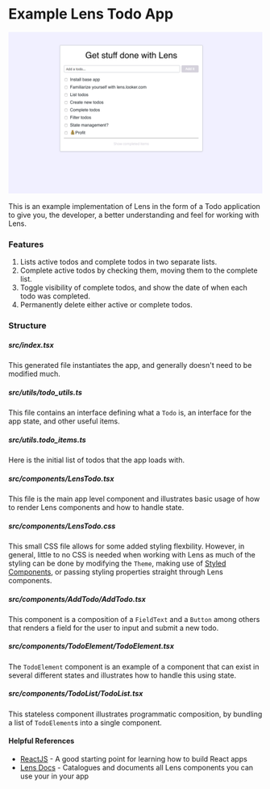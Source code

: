 # Example Lens Todo App

![Lens Todo App](images/app.png)

This is an example implementation of Lens in the form of a Todo application to give you, the developer, a better understanding and feel for working with Lens.

### Features
1. Lists active todos and complete todos in two separate lists.
2. Complete active todos by checking them, moving them to the complete list.
3. Toggle visibility of complete todos, and show the date of when each todo was completed.
4. Permanently delete either active or complete todos.

### Structure

##### src/index.tsx

This generated file instantiates the app, and generally doesn't need to be modified much.

##### src/utils/todo_utils.ts

This file contains an interface defining what a `Todo` is, an interface for the app state, and other useful items.

##### src/utils.todo_items.ts

Here is the initial list of todos that the app loads with.

##### src/components/LensTodo.tsx

This file is the main app level component and illustrates basic usage of how to render Lens components and how to handle state.

##### src/components/LensTodo.css

This small CSS file allows for some added styling flexbility. However, in general, little to no CSS is needed when working with Lens as much of the styling can be done by modifying the `Theme`, making use of [Styled Components](https://lens.looker.com/#/Working%20With%20Lens/Writing%20Components%20the%20Lens%20Way), or passing styling properties straight through Lens components.

##### src/components/AddTodo/AddTodo.tsx

This component is a composition of a `FieldText` and a `Button` among others that renders a field for the user to input and submit a new todo.

##### src/components/TodoElement/TodoElement.tsx

The `TodoElement` component is an example of a component that can exist in several different states and illustrates how to handle this using state.

##### src/components/TodoList/TodoList.tsx

This stateless component illustrates programmatic composition, by bundling a list of `TodoElement`s into a single component.

#### Helpful References
  * [ReactJS](https://reactjs.org/) - A good starting point for learning how to build React apps
  * [Lens Docs](https://lens.looker.com/) - Catalogues and documents all Lens components you can use your in your app

